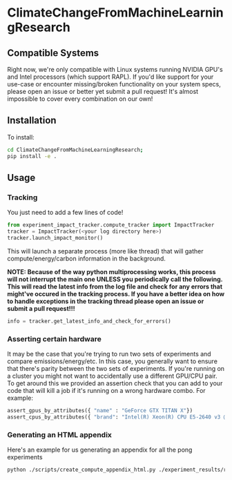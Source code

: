 # ClimateChangeFromMachineLearningResearch

## Compatible Systems

Right now, we're only compatible with Linux systems running NVIDIA GPU's and Intel processors (which support RAPL). If you'd like support for your use-case or encounter missing/broken functionality on your system specs, please open an issue or better yet submit a pull request! It's almost impossible to cover every combination on our own!

## Installation

To install:

```bash
cd ClimateChangeFromMachineLearningResearch;
pip install -e .
```

## Usage

### Tracking
You just need to add a few lines of code!

```python
from experiment_impact_tracker.compute_tracker import ImpactTracker
tracker = ImpactTracker(<your log directory here>)
tracker.launch_impact_monitor()
```

This will launch a separate process (more like thread) that will gather compute/energy/carbon information in the background.

**NOTE: Because of the way python multiprocessing works, this process will not interrupt the main one UNLESS you periodically call the following. This will read the latest info from the log file and check for any errors that might've occured in the tracking process. If you have a better idea on how to handle exceptions in the tracking thread please open an issue or submit a pull request!!!** 

```python
info = tracker.get_latest_info_and_check_for_errors()
```

### Asserting certain hardware

It may be the case that you're trying to run two sets of experiments and compare emissions/energy/etc. In this case, you generally want to ensure that there's parity between the two sets of experiments. If you're running on a cluster you might not want to accidentally use a different GPU/CPU pair. To get around this we provided an assertion check that you can add to your code that will kill a job if it's running on a wrong hardware combo. For example:

```python
assert_gpus_by_attributes({ "name" : "GeForce GTX TITAN X"})
assert_cpus_by_attributes({ "brand": "Intel(R) Xeon(R) CPU E5-2640 v3 @ 2.60GHz" })
```

### Generating an HTML appendix


Here's an example for us generating an appendix for all the pong experiments

```bash
python ./scripts/create_compute_appendix_html.py ./experiment_results/rl/ --experiment_set_names "ppo2 (stable_baselines)" "a2c (stable_baselines)" "dqn (stable_baselines)" "a2c+vtrace (cule)" --experiment_set_filters "ppo2" "a2c_Pong" "dqn" "vtrace_cule" --output_dir ./testhtml/ --title "PongNoFrameskip-v4 Experiments" --description "Evaluate on separate environments every 250k timesteps in parallel (see code for details), run for 5M timesteps (roughly 23.15 hrs of experience)."
```


